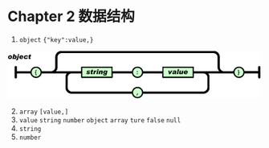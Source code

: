 # Chapter 2 数据结构

1. `object` `{"key":value,}`

  ![object](../image/json/object.gif)

2. `array` `[value,]`
3. `value` `string` `number` `object` `array` `ture` `false` `null`
4. `string`
5. `number`